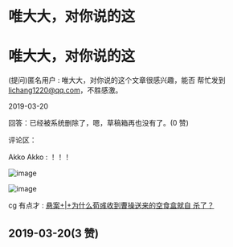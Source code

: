 # 唯大大，对你说的这

# 唯大大，对你说的这

(提问)匿名用户 : 唯大大，对你说的这个文章很感兴趣，能否 帮忙发到 lichang1220@qq.com，不胜感激。

2019-03-20

回答：已经被系统删除了，嗯，草稿箱再也没有了。(0 赞)

评论区：

Akko Akko : ！！！

![image](img/Image_209.png)

![image](img/Image_210.png)

cg 有点才 : [悬案](https://mp.weixin.qq.com/s?__biz=MzUzOTE2NTk5NA%3D%3D&mid=2247497270&idx=1&sn=ef9fc0a011a810aa5d2b5563e423ccc7&chksm=face2273cdb9ab65c9944ac81fbcac80588bdd739ce966d7e73e7039515873d1050cbebff9d3&scene=21&wechat_redirect)[+|+](https://mp.weixin.qq.com/s?__biz=MzUzOTE2NTk5NA%3D%3D&mid=2247497270&idx=1&sn=ef9fc0a011a810aa5d2b5563e423ccc7&chksm=face2273cdb9ab65c9944ac81fbcac80588bdd739ce966d7e73e7039515873d1050cbebff9d3&scene=21&wechat_redirect)[为什么荀彧收到曹操送来的空食盒就自 杀了？](https://mp.weixin.qq.com/s?__biz=MzUzOTE2NTk5NA%3D%3D&mid=2247497270&idx=1&sn=ef9fc0a011a810aa5d2b5563e423ccc7&chksm=face2273cdb9ab65c9944ac81fbcac80588bdd739ce966d7e73e7039515873d1050cbebff9d3&scene=21&wechat_redirect)

## 2019-03-20(3 赞)